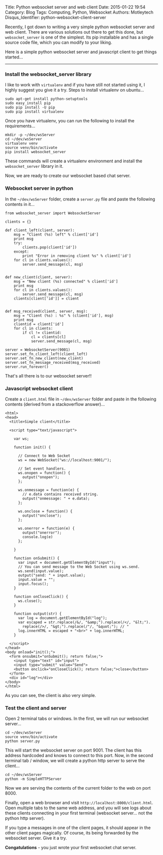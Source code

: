 Title: Python websocket server and web client
Date: 2015-01-22 19:54
Category: Blog
Tags: Computing, Python, Websocket
Authors: Motleytech
Disqus_Identifier: python-websocket-client-server

Recently, I got down to writing a very simple python websocket server and web client. There are various solutions out there to get this done, but `websocket_server` is one of the simplest. Its pip installable and has a single source code file, which you can modify to your liking.

Here is a simple python websocket server and javascript client to get things started...

---

### Install the websocket_server library

I like to work with `virtualenv` and if you have still not started using it, I highly suggest you give it a try. Steps to install virtualenv on ubuntu...

```
sudo apt-get install python-setuptools
sudo easy_install pip
sudo pip install -U pip
sudo pip install virtualenv
```

Once you have virtualenv, you can run the following to install the requirements...

```
mkdir -p ~/dev/wsServer
cd ~/dev/wsServer
virtualenv venv
source venv/bin/activate
pip install websocket_server
```

These commands will create a virtualenv environment and install the `websocket_server` library in it.

Now, we are ready to create our websocket based chat server.


### Websocket server in python

In the `~/dev/wsServer` folder, create a `server.py` file and paste the following contents in it...

```
from websocket_server import WebsocketServer

clients = {}

def client_left(client, server):
    msg = "Client (%s) left" % client['id']
    print msg
    try:
        clients.pop(client['id'])
    except:
        print "Error in removing client %s" % client['id']
    for cl in clients.values():
        server.send_message(cl, msg)


def new_client(client, server):
    msg = "New client (%s) connected" % client['id']
    print msg
    for cl in clients.values():
        server.send_message(cl, msg)
    clients[client['id']] = client


def msg_received(client, server, msg):
    msg = "Client (%s) : %s" % (client['id'], msg)
    print msg
    clientid = client['id']
    for cl in clients:
        if cl != clientid:
            cl = clients[cl]
            server.send_message(cl, msg)

server = WebsocketServer(9001)
server.set_fn_client_left(client_left)
server.set_fn_new_client(new_client)
server.set_fn_message_received(msg_received)
server.run_forever()

```

That's all there is to our websocket server!!

### Javascript websocket client

Create a `client.html` file in `~/dev/wsServer` folder and paste in the following contents (derived from a stackoverflow answer)...

```
<html>
<head>
  <title>Simple client</title>

  <script type="text/javascript">

    var ws;

    function init() {

      // Connect to Web Socket
      ws = new WebSocket("ws://localhost:9001/");

      // Set event handlers.
      ws.onopen = function() {
        output("onopen");
      };

      ws.onmessage = function(e) {
        // e.data contains received string.
        output("onmessage: " + e.data);
      };

      ws.onclose = function() {
        output("onclose");
      };

      ws.onerror = function(e) {
        output("onerror");
        console.log(e)
      };

    }

    function onSubmit() {
      var input = document.getElementById("input");
      // You can send message to the Web Socket using ws.send.
      ws.send(input.value);
      output("send: " + input.value);
      input.value = "";
      input.focus();
    }

    function onCloseClick() {
      ws.close();
    }

    function output(str) {
      var log = document.getElementById("log");
      var escaped = str.replace(/&/, "&amp;").replace(/</, "&lt;").
        replace(/>/, "&gt;").replace(/"/, "&quot;"); // "
      log.innerHTML = escaped + "<br>" + log.innerHTML;
    }

  </script>
</head>
<body onload="init();">
  <form onsubmit="onSubmit(); return false;">
    <input type="text" id="input">
    <input type="submit" value="Send">
    <button onclick="onCloseClick(); return false;">close</button>
  </form>
  <div id="log"></div>
</body>
</html>

```

As you can see, the client is also very simple.


### Test the client and server

Open 2 terminal tabs or windows. In the first, we will run our websocket server...

```
cd ~/dev/wsServer
source venv/bin/activate
python server.py
```

This will start the websocket server on port 9001. The client has this address hardcoded and knows to connect to this port. Now, in the second terminal tab / window, we will create a python http server to serve the client...

```
cd ~/dev/wsServer
python -m SimpleHTTPServer
```

Now we are serving the contents of the current folder to the web on port 8000.

Finally, open a web browser and visit `http://localhost:8000/client.html`. Open multiple tabs to the same web address, and you will see logs about these clients connecting in your first terminal (websocket server... not the python http server).

If you type a messages in one of the client pages, it should appear in the other client pages magically. Of course, its being forwarded by the websocket server. Give it a try.

**Congatulations** - you just wrote your first websocket chat server.
